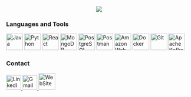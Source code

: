 <div align="center">
  <!-- <a href="https://git.io/typing-svg"><img src="https://readme-typing-svg.demolab.com?font=Jetbrains+Mono&pause=1000&color=36BCF7FF&size=50&center=true&vCenter=true&width=1000&lines=Welcome!" alt="Typing SVG" /></a> -->
  <img src="https://media0.giphy.com/media/v1.Y2lkPTc5MGI3NjExcTM3dW85MWFkZGtrMHBxejM4bmE2NDZ0NWpudjg2aTN0cG1rYmg5aiZlcD12MV9pbnRlcm5hbF9naWZfYnlfaWQmY3Q9Zw/SzQk4DdpJBkXu/giphy.gif"/>
</div>

<!--
<div align="center">
  <img width="49%" height="195px" src="https://github-readme-stats.vercel.app/api/top-langs/?username=GuilhermexL&layout=compact&langs_count=7&theme=dracula"/> 
  <img width="49%" height="195px" src="https://github-readme-stats.vercel.app/api?username=GuilhermexL&show_icons=true&theme=dracula&include_all_commits=true&count_private=true"/>
</div>
-->

### Languages and Tools

<p align="left">

<img width="45px" title="Java" alt="Java" src="https://cdn.jsdelivr.net/gh/devicons/devicon@latest/icons/java/java-original.svg" />
<img width="45px" title="Python" alt="Python" src="https://cdn.jsdelivr.net/gh/devicons/devicon@latest/icons/python/python-original.svg" />
<img width="45px" title="React" alt="React" src="https://cdn.jsdelivr.net/gh/devicons/devicon@latest/icons/react/react-original.svg" />
<img width="45px" title="MongoDB" alt="MongoDB" src="https://cdn.jsdelivr.net/gh/devicons/devicon@latest/icons/mongodb/mongodb-original.svg" />
<img width="45px" title="PostgreSQL" alt="PostgreSQL" src="https://cdn.jsdelivr.net/gh/devicons/devicon@latest/icons/postgresql/postgresql-original.svg" />
<img width="45px" title="Postman" alt="Postman" src="https://cdn.jsdelivr.net/gh/devicons/devicon@latest/icons/postman/postman-original.svg" />
<img width="45px" title="Amazon Web Service" alt="Amazon Web Service" src="https://cdn.jsdelivr.net/gh/devicons/devicon@latest/icons/amazonwebservices/amazonwebservices-plain-wordmark.svg" />
<img width="45px" title="Docker" alt="Docker" src="https://cdn.jsdelivr.net/gh/devicons/devicon@latest/icons/docker/docker-original.svg" />
<img width="45px" title="Git" alt="Git" src="https://cdn.jsdelivr.net/gh/devicons/devicon@latest/icons/git/git-original.svg" />
<img width="45px" title="Apache Kafka" alt="Apache Kafka" src="https://cdn.jsdelivr.net/gh/devicons/devicon@latest/icons/apachekafka/apachekafka-original.svg" />

</p>

### Contact

<a href="https://www.linkedin.com/in/guilhermee-santos/">
<img width="40px" title="LinkedIn" alt="LinkedIn" src="https://cdn.jsdelivr.net/gh/devicons/devicon@latest/icons/linkedin/linkedin-original.svg" target="_blank">
</a>

<a href = "mailto:contato@guilhermesantosmj">
<img width="40px" title="Gmail" alt="Gmail" src="https://cdn.jsdelivr.net/gh/devicons/devicon@latest/icons/google/google-original.svg" target="_blank">
</a>

<a href = "https://guilhermexl.vercel.app/">
<img width="45px" title="WebSite" alt="WebSite" src="https://img.icons8.com/color/48/geography--v1.png" target="_blank">
</a>
